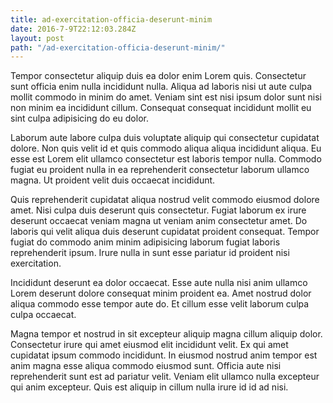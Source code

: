 ```yaml
---
title: ad-exercitation-officia-deserunt-minim
date: 2016-7-9T22:12:03.284Z
layout: post
path: "/ad-exercitation-officia-deserunt-minim/"
---
```


Tempor consectetur aliquip duis ea dolor enim Lorem quis. Consectetur sunt officia enim nulla incididunt nulla. Aliqua ad laboris nisi ut aute culpa mollit commodo in minim do amet. Veniam sint est nisi ipsum dolor sunt nisi non minim ea incididunt cillum. Consequat consequat incididunt mollit eu sint culpa adipisicing do eu dolor.

Laborum aute labore culpa duis voluptate aliquip qui consectetur cupidatat dolore. Non quis velit id et quis commodo aliqua aliqua incididunt aliqua. Eu esse est Lorem elit ullamco consectetur est laboris tempor nulla. Commodo fugiat eu proident nulla in ea reprehenderit consectetur laborum ullamco magna. Ut proident velit duis occaecat incididunt.

Quis reprehenderit cupidatat aliqua nostrud velit commodo eiusmod dolore amet. Nisi culpa duis deserunt quis consectetur. Fugiat laborum ex irure deserunt occaecat veniam magna ut veniam anim consectetur amet. Do laboris qui velit aliqua duis deserunt cupidatat proident consequat. Tempor fugiat do commodo anim minim adipisicing laborum fugiat laboris reprehenderit ipsum. Irure nulla in sunt esse pariatur id proident nisi exercitation.

Incididunt deserunt ea dolor occaecat. Esse aute nulla nisi anim ullamco Lorem deserunt dolore consequat minim proident ea. Amet nostrud dolor aliqua commodo esse tempor aute do. Et cillum esse velit laborum culpa culpa occaecat.

Magna tempor et nostrud in sit excepteur aliquip magna cillum aliquip dolor. Consectetur irure qui amet eiusmod elit incididunt velit. Ex qui amet cupidatat ipsum commodo incididunt. In eiusmod nostrud anim tempor est anim magna esse aliqua commodo eiusmod sunt. Officia aute nisi reprehenderit sunt est ad pariatur velit. Veniam elit ullamco nulla excepteur qui anim excepteur. Quis est aliquip in cillum nulla irure id id ad nisi.